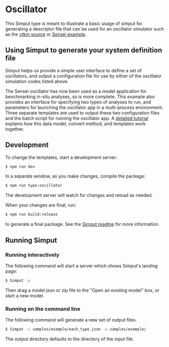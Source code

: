 # Oscillator

This Simput type is meant to illustrate a basic usage of simput for generating a descriptor file that can be used for an oscillator simulator such as the [vtkm source](https://gitlab.kitware.com/vtk/vtk-m/tree/master/examples/oscillator) or [Sensei example](https://gitlab.kitware.com/sensei/sensei/tree/master/miniapps/oscillators).

## Using Simput to generate your system definition file

Simput helps us provide a simple user interface to define a set of oscillators, and output a configuration file for use by either of the oscillator simulation codes listed above.

The Sensei oscillator has now been used as a model application for benchmarking in-situ analyses, so is more complete. This example also provides an interface for specifying two types of analyses to run, and parameters for launching the oscillator app in a multi-process environment. Three separate templates are used to output these two configuration files and the batch script for running the oscillator app. A [detailed tutorial](http://kitware.github.io/simput/docs/oscillator.html) explains how this data model, convert method, and templates work together.

## Development

 To change the templates, start a development server:

```sh
$ npm run dev
```

In a separate window, as you make changes, compile the package:

```sh
$ npm run type:oscillator
```

The development server will watch for changes and reload as needed.

When your changes are final, run:

```sh
$ npm run build:release
```

to generate a final package. See the [Simput readme](https://github.com/Kitware/simput) for more information.

## Running Simput

### Running interactively
The following command will start a server which shows Simput's landing page:

```sh
$ Simput -p
```

Then drag a model json or zip file to the "Open an existing model" box, or start a new model.

### Running on the command line
The following command will generate a new set of output files.

```sh
$ Simput -i samples/example/each_type.json -o samples/example/
```

The output directory defaults to the directory of the input file.
